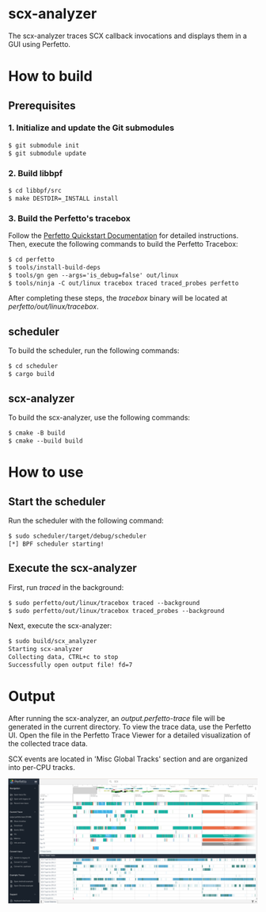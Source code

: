 # scx-analyzer

The scx-analyzer traces SCX callback invocations and displays them in a GUI using Perfetto.

# How to build

## Prerequisites

### 1. Initialize and update the Git submodules

```console
$ git submodule init
$ git submodule update
```

### 2. Build libbpf

```console
$ cd libbpf/src
$ make DESTDIR=_INSTALL install
```

### 3. Build the Perfetto's tracebox

Follow the [Perfetto Quickstart Documentation](https://perfetto.dev/docs/quickstart/linux-tracing) for detailed instructions. Then, execute the following commands to build the Perfetto Tracebox:

```console
$ cd perfetto
$ tools/install-build-deps
$ tools/gn gen --args='is_debug=false' out/linux
$ tools/ninja -C out/linux tracebox traced traced_probes perfetto
```

After completing these steps, the *tracebox* binary will be located at *perfetto/out/linux/tracebox*.

## scheduler

To build the scheduler, run the following commands:

```console
$ cd scheduler
$ cargo build
```

## scx-analyzer

To build the scx-analyzer, use the following commands:

```console
$ cmake -B build
$ cmake --build build
```

# How to use

## Start the scheduler

Run the scheduler with the following command:

```console
$ sudo scheduler/target/debug/scheduler
[*] BPF scheduler starting!

```

## Execute the scx-analyzer

First, run *traced* in the background:

```console
$ sudo perfetto/out/linux/tracebox traced --background
$ sudo perfetto/out/linux/tracebox traced_probes --background
```

Next, execute the scx-analyzer:

```console
$ sudo build/scx_analyzer 
Starting scx-analyzer
Collecting data, CTRL+c to stop
Successfully open output file! fd=7
```

# Output

After running the scx-analyzer, an *output.perfetto-trace* file will be generated in the current directory.
To view the trace data, use the Perfetto UI. Open the file in the Perfetto Trace Viewer for a detailed visualization of the collected trace data.

SCX events are located in 'Misc Global Tracks' section and are organized into per-CPU tracks.

![](img/perfetto-gui.png)
